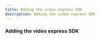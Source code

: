 ```yaml
---
title: Adding the video express SDK
description: Adding the video express SDK
---
```


### Adding the video express SDK